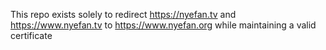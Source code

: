 This repo exists solely to redirect https://nyefan.tv and https://www.nyefan.tv to https://www.nyefan.org while maintaining a valid certificate
